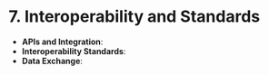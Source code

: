# 7. Interoperability and Standards

- **APIs and Integration**:
- **Interoperability Standards**:
- **Data Exchange**:
